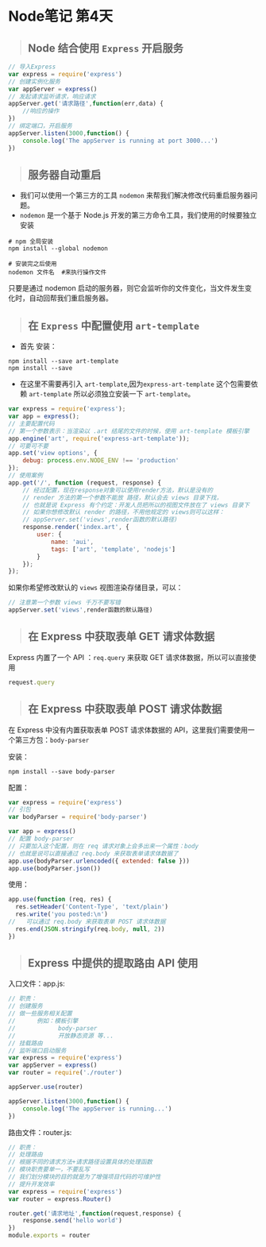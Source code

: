 # Node笔记 第4天

> ## Node 结合使用 `Express` 开启服务

```javascript
// 导入Express
var express = require('express')
// 创建实例化服务
var appServer = express()
// 发起请求监听请求，响应请求
appServer.get('请求路径',function(err,data) {
    //响应的操作
})
// 绑定端口，开启服务
appServer.listen(3000,function() {
    console.log('The appServer is running at port 3000...')
})
```
> ## 服务器自动重启

- 我们可以使用一个第三方的工具 `nodemon` 来帮我们解决修改代码重启服务器问题。
- `nodemon` 是一个基于 Node.js 开发的第三方命令工具，我们使用的时候要独立安装
```shell
# npm 全局安装
npm install --global nodemon

# 安装完之后使用
nodemon 文件名  #来执行操作文件
```
只要是通过 nodemon 启动的服务器，则它会监听你的文件变化，当文件发生变化时，自动回帮我们重启服务器。

> ## 在 `Express` 中配置使用 `art-template`
- 首先 安装：
```shell
npm install --save art-template
npm install --save  
```

- 在这里不需要再引入 `art-template`,因为`express-art-template` 这个包需要依赖 `art-template` 所以必须独立安装一下 `art-template`。
```javascript
var express = require('express');
var app = express();
// 主要配置代码
// 第一个参数表示：当渲染以 .art 结尾的文件的时候，使用 art-template 模板引擎
app.engine('art', require('express-art-template'));
// 可要可不要
app.set('view options', {
    debug: process.env.NODE_ENV !== 'production'
});
// 使用案例
app.get('/', function (request, response) {
    // 经过配置，现在response对象可以使用render方法，默认是没有的
    // render 方法的第一个参数不能放 路径，默认会去 views 目录下找，
    // 也就是说 Express 有个约定：开发人员把所以的视图文件放在了 views 目录下
    // 如果你想修改默认 render 的路径，不用他规定的 views则可以这样：
    // appServer.set('views',render函数的默认路径)
    response.render('index.art', {
        user: {
            name: 'aui',
            tags: ['art', 'template', 'nodejs']
        }
    });
});
```
如果你希望修改默认的 `views` 视图渲染存储目录，可以：
```javascript
// 注意第一个参数 views 千万不要写错
appServer.set('views',render函数的默认路径)
```
> ## 在 Express 中获取表单 GET 请求体数据
Express 内置了一个 API ：`req.query` 来获取 GET 请求体数据，所以可以直接使用
```javascript
request.query
```


> ## 在 Express 中获取表单 POST 请求体数据

在 Express 中没有内置获取表单 POST 请求体数据的 API，这里我们需要使用一个第三方包：`body-parser`

安装：
```shell
npm install --save body-parser
```
配置：
```javascript
var express = require('express')
// 引包
var bodyParser = require('body-parser')

var app = express()
// 配置 body-parser
// 只要加入这个配置，则在 req 请求对象上会多出来一个属性：body
// 也就是说可以直接通过 req.body 来获取表单请求体数据了
app.use(bodyParser.urlencoded({ extended: false }))
app.use(bodyParser.json())
```
使用：
```javascript
app.use(function (req, res) {
  res.setHeader('Content-Type', 'text/plain')
  res.write('you posted:\n')
//   可以通过 req.body 来获取表单 POST 请求体数据
  res.end(JSON.stringify(req.body, null, 2))
})
```
> ## Express 中提供的提取路由 API 使用
入口文件：app.js:
```javascript
// 职责：
// 创建服务
// 做一些服务相关配置
//      例如：模板引擎
//            body-parser
//            开放静态资源 等...
// 挂载路由
// 监听端口启动服务
var express = require('express')
var appServer = express()
var router = require('./router')

appServer.use(router)

appServer.listen(3000,function() {
    console.log('The appServer is running...')
})
```
路由文件：router.js:
```javascript
// 职责：
// 处理路由
// 根据不同的请求方法+请求路径设置具体的处理函数
// 模块职责要单一，不要乱写
// 我们划分模块的目的就是为了增强项目代码的可维护性
// 提升开发效率
var express = require('express')
var router = express.Router()

router.get('请求地址',function(request,response) {
    response.send('hello world')
})
module.exports = router
```














